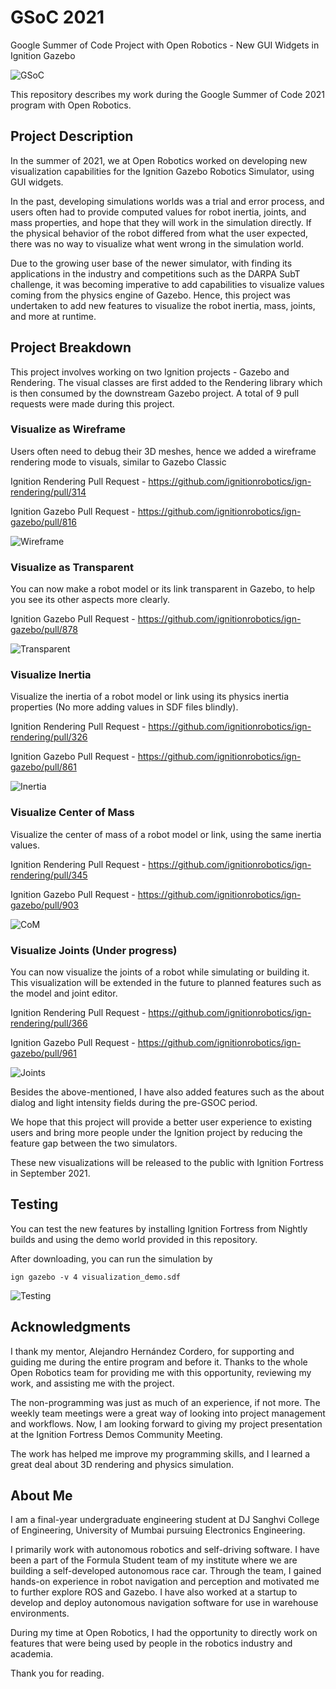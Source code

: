 # GSoC 2021
Google Summer of Code Project with Open Robotics - New GUI Widgets in Ignition Gazebo

![GSoC](images/main_page.png)

This repository describes my work during the Google Summer of Code 2021 program with Open Robotics.

## Project Description

In the summer of 2021, we at Open Robotics worked on developing new visualization capabilities for the Ignition Gazebo Robotics Simulator, using GUI widgets.

In the past, developing simulations worlds was a trial and error process, and users often had to provide computed values for robot inertia, joints, and mass properties, and hope that they will work in the simulation directly. If the physical behavior of the robot differed from what the user expected, there was no way to visualize what went wrong in the simulation world.

Due to the growing user base of the newer simulator, with finding its applications in the industry and competitions such as the DARPA SubT challenge, it was becoming imperative to add capabilities to visualize values coming from the physics engine of Gazebo. Hence, this project was undertaken to add new features to visualize the robot inertia, mass, joints, and more at runtime.

## Project Breakdown

This project involves working on two Ignition projects - Gazebo and Rendering. The visual classes are first added to the Rendering library which is then consumed by the downstream Gazebo project. A total of 9 pull requests were made during this project.

### Visualize as Wireframe

Users often need to debug their 3D meshes, hence we added a wireframe rendering mode to visuals, similar to Gazebo Classic

Ignition Rendering Pull Request - https://github.com/ignitionrobotics/ign-rendering/pull/314

Ignition Gazebo Pull Request - https://github.com/ignitionrobotics/ign-gazebo/pull/816

![Wireframe](images/wireframe.gif)

### Visualize as Transparent

You can now make a robot model or its link transparent in Gazebo, to help you see its other aspects more clearly.

Ignition Gazebo Pull Request - https://github.com/ignitionrobotics/ign-gazebo/pull/878

![Transparent](images/transparent.gif)

### Visualize Inertia

Visualize the inertia of a robot model or link using its physics inertia properties (No more adding values in SDF files blindly).

Ignition Rendering Pull Request - https://github.com/ignitionrobotics/ign-rendering/pull/326

Ignition Gazebo Pull Request - https://github.com/ignitionrobotics/ign-gazebo/pull/861

![Inertia](images/inertia.png)

### Visualize Center of Mass

Visualize the center of mass of a robot model or link, using the same inertia values.

Ignition Rendering Pull Request - https://github.com/ignitionrobotics/ign-rendering/pull/345

Ignition Gazebo Pull Request - https://github.com/ignitionrobotics/ign-gazebo/pull/903

![CoM](images/com.gif)

### Visualize Joints (Under progress)

You can now visualize the joints of a robot while simulating or building it. This visualization will be extended in the future to planned features such as the model and joint editor.

Ignition Rendering Pull Request - https://github.com/ignitionrobotics/ign-rendering/pull/366

Ignition Gazebo Pull Request - https://github.com/ignitionrobotics/ign-gazebo/pull/961

![Joints](images/joints.gif)


Besides the above-mentioned, I have also added features such as the about dialog and light intensity fields during the pre-GSOC period.

We hope that this project will provide a better user experience to existing users and bring more people under the Ignition project by reducing the feature gap between the two simulators.

These new visualizations will be released to the public with Ignition Fortress in September 2021.

## Testing

You can test the new features by installing Ignition Fortress from Nightly builds and using the demo world provided in this repository.

After downloading, you can run the simulation by
```
ign gazebo -v 4 visualization_demo.sdf
```

![Testing](images/testing.gif)

## Acknowledgments

I thank my mentor, Alejandro Hernández Cordero, for supporting and guiding me during the entire program and before it. Thanks to the whole Open Robotics team for providing me with this opportunity, reviewing my work, and assisting me with the project.

The non-programming was just as much of an experience, if not more. The weekly team meetings were a great way of looking into project management and workflows. Now, I am looking forward to giving my project presentation at the Ignition Fortress Demos Community Meeting.

The work has helped me improve my programming skills, and I learned a great deal about 3D rendering and physics simulation.

## About Me

I am a final-year undergraduate engineering student at DJ Sanghvi College of Engineering, University of Mumbai pursuing Electronics Engineering.


I primarily work with autonomous robotics and self-driving software. I have been a part of the Formula Student team of my institute where we are building a self-developed autonomous race car. Through the team, I gained hands-on experience in robot navigation and perception and motivated me to further explore ROS and Gazebo. I have also worked at a startup to develop and deploy autonomous navigation software for use in warehouse environments.

During my time at Open Robotics, I had the opportunity to directly work on features that were being used by people in the robotics industry and academia.

Thank you for reading.
